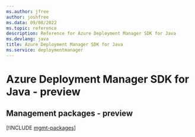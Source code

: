 ```yaml
---
ms.author: jfree
author: joshfree
ms.data: 09/08/2022
ms.topic: reference
description: Reference for Azure Deployment Manager SDK for Java
ms.devlang: java
title: Azure Deployment Manager SDK for Java
ms.service: deploymentmanager
---
```

# Azure Deployment Manager SDK for Java - preview

## Management packages - preview
[!INCLUDE [mgmt-packages](deployment-manager-mgmt-index.md)]